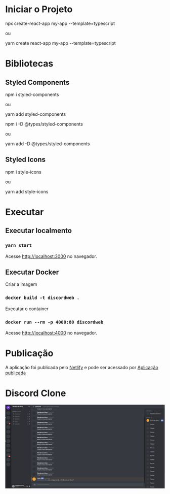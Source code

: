 # Iniciar o Projeto

npx create-react-app my-app --template=typescript 

ou

yarn create react-app my-app --template=typescript

# Bibliotecas

## Styled Components

npm i styled-components

ou

yarn add styled-components

npm i -D @types/styled-components

ou

yarn add -D @types/styled-components

## Styled Icons

npm i style-icons

ou

yarn add style-icons

# Executar

## Executar localmento

### `yarn start`

Acesse [http://localhost:3000](http://localhost:3000) no navegador.

## Executar Docker

Criar a imagem

### `docker build -t discordweb .`

Executar o container

### `docker run --rm -p 4000:80 discordweb`

Acesse [http://localhost:4000](http://localhost:3000) no navegador.

# Publicação

A aplicação foi publicada pelo [Netlify](https://www.netlify.com/) e pode ser acessado por [Aplicação publicada](https://vigorous-jang-9b261b.netlify.app/)

# Discord Clone

![alt text](https://github.com/wandealves/clone-discord/blob/main/public/images/pagina.png)
